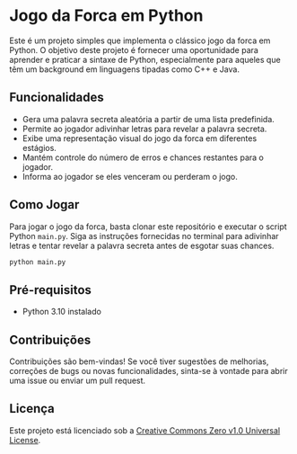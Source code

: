 # Jogo da Forca em Python

Este é um projeto simples que implementa o clássico jogo da forca em Python. O objetivo deste projeto é fornecer uma oportunidade para aprender e praticar a sintaxe de Python, especialmente para aqueles que têm um background em linguagens tipadas como C++ e Java.

## Funcionalidades

- Gera uma palavra secreta aleatória a partir de uma lista predefinida.
- Permite ao jogador adivinhar letras para revelar a palavra secreta.
- Exibe uma representação visual do jogo da forca em diferentes estágios.
- Mantém controle do número de erros e chances restantes para o jogador.
- Informa ao jogador se eles venceram ou perderam o jogo.

## Como Jogar

Para jogar o jogo da forca, basta clonar este repositório e executar o script Python `main.py`. Siga as instruções fornecidas no terminal para adivinhar letras e tentar revelar a palavra secreta antes de esgotar suas chances.

```bash
python main.py
```

## Pré-requisitos
- Python 3.10 instalado

## Contribuições
Contribuições são bem-vindas! Se você tiver sugestões de melhorias, correções de bugs ou novas funcionalidades, sinta-se à vontade para abrir uma issue ou enviar um pull request.

## Licença

Este projeto está licenciado sob a [Creative Commons Zero v1.0 Universal License](https://creativecommons.org/publicdomain/zero/1.0/).
